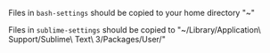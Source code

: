 Files in `bash-settings` should be copied to your home directory "~"

Files in `sublime-settings` should be copied to "~/Library/Application\ Support/Sublime\ Text\ 3/Packages/User/"
